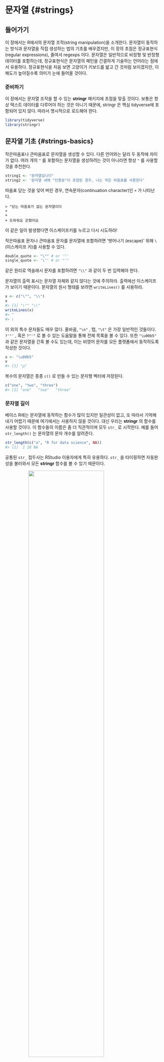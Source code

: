 # 문자열 {#strings}

## 들어가기

이 장에서는 R에서의 문자열 조작(string manipulation)을 소개한다. 문자열이 동작하는 방식과 문자열을 직접 생성하는 법의 기초를 배우겠지만, 이 장의 초점은 정규표현식(regular expressions), 줄여서 regexps 이다. 문자열은 일반적으로 비정형 및 반정형 데이터를 포함하는데, 정규표현식은 문자열의 패턴을 간결하게 기술하는 언어라는 점에서 유용하다. 정규표현식을 처음 보면 고양이가 키보드를 밟고 간 것처럼 보이겠지만, 이해도가 높아질수록 의미가 눈에 들어올 것이다.

### 준비하기

이 장에서는 문자열 조작을 할 수 있는 **stringr** 패키지에 초점을 맞출 것이다. 보통은 항상 텍스트 데이터를 다루어야 하는 것은 아니기 때문에, stringr 은 핵심 tidyverse에 포함되어 있지 않다. 따라서 명시적으로 로드해야 한다. 


```r
library(tidyverse)
library(stringr)
```

## 문자열 기초 {#strings-basics}

작은따옴표나 큰따옴표로 문자열을 생성할 수 있다. 다른 언어와는 달리 두 동작에 차이가 없다. 여러 개의 `"` 를 포함하는 문자열을 생성하려는 것이 아니라면 항상 `"` 를 사용할 것을 추천한다. 


```r
string1 <- "문자열입니다"
string2 <- '문자열 내에 "인용문"이 포함된 경우, 나는 작은 따옴표를 사용한다'
```

따옴표 닫는 것을 잊어 버린 경우, 연속문자(continuation character)인 `+` 가 나타난다.

```
> "닫는 따옴표가 없는 문자열이다
+    
+    
+ 도와줘요 갇혔어요
```

이 같은 일이 발생했다면 이스케이프키를 누르고 다시 시도하라! 

작은따옴표 문자나 큰따옴표 문자를 문자열에 포함하려면 '벗어나기 (escape)' 위해 `\` (이스케이프 키)를 사용할 수 있다. 


```r
double_quote <- "\"" # or '"'
single_quote <- '\'' # or "'"
```

같은 원리로 역슬래시 문자를 포함하려면 `"\\"` 과 같이 두 번 입력해야 한다. 

문자열의 출력 표시는 문자열 자체와 같지 않다는 것에 주의하라. 출력에선 이스케이프가 보이기 때문이다. 문자열의 원시 형태를 보려면 `writeLines()` 를 사용하라. 


```r
x <- c("\"", "\\")
x
#> [1] "\"" "\\"
writeLines(x)
#> "
#> \
```

이 외의 특수 문자들도 매우 많다. 줄바꿈, `"\n"` , 탭, `"\t"` 은 가장 일반적인 것들이다. `?'"'` , 혹은 `?"'"` 로 볼 수 있는 도움말을 통해 전체 목록을 볼 수 있다. 또한 `"\u00b5"` 과 같은 문자열을 간혹 볼 수도 있는데, 이는 비영어 문자를 모든 플랫폼에서 동작하도록 작성한 것이다. 


```r
x <- "\u00b5"
x
#> [1] "μ"
```

복수의 문자열은 종종 `c()` 로 만들 수 있는 문자형 벡터에 저장된다. 


```r
c("one", "two", "three")
#> [1] "one"   "two"   "three"
```

### 문자열 길이

베이스 R에는 문자열에 동작하는 함수가 많이 있지만 일관성이 없고, 또 따라서 기억해내기 어렵기 때문에 여기에서는 사용하지 않을 것이다. 대신 우리는 **stringr** 의 함수를 사용할 것이다. 이 함수들의 이름은 좀 더 직관적이며 모두 `str_` 로 시작한다. 예를 들어 `str_length()` 는 문자열의 문자 개수를 알려준다.  


```r
str_length(c("a", "R for data science", NA))
#> [1]  1 18 NA
```

공통된 `str_`  접두사는 RStudio 이용자에게 특히 유용하다. `str_` 을 타이핑하면 자동완성을 불러와서 모든 **stringr**  함수를 볼 수 있기 때문이다.  

<img src="screenshots/stringr-autocomplete.png" width="70%" style="display: block; margin: auto;" />

### 문자열 결합

문자열을 두 개 이상 결합하기 위해서는 `str_c()` 를 사용하라. 


```r
str_c("x", "y")
#> [1] "xy"
str_c("x", "y", "z")
#> [1] "xyz"
```

구분 방식을 컨트롤하기 위해 `sep`  인수를 사용하라.  


```r
str_c("x", "y", sep = ", ")
#> [1] "x, y"
```

대부분의 R 함수들에서 그렇듯 결측값은 설정된 것이 이후로 계속 파급된다(contagious). 결측값을 `"NA"` 로 출력되길 원하면 `str_replace_na()` 를 사용하라. 


```r
x <- c("abc", NA)
str_c("|-", x, "-|")
#> [1] "|-abc-|" NA
str_c("|-", str_replace_na(x), "-|")
#> [1] "|-abc-|" "|-NA-|"
```

앞의 코드에서 본 것처럼 `str_c()` 는 벡터화되고 짧은 벡터가 긴 벡터와 길이가 같도록 자동으로 재사용한다.  


```r
str_c("prefix-", c("a", "b", "c"), "-suffix")
#> [1] "prefix-a-suffix" "prefix-b-suffix" "prefix-c-suffix"
```

길이가 0인 객체는 조용히 삭제된다. 이 특성은 `if` 와 함께 쓰면 특히 유용하다. 


```r
name <- "Hadley"
time_of_day <- "morning"
birthday <- FALSE

str_c(
  "Good ", time_of_day, " ", name,
  if (birthday) " and HAPPY BIRTHDAY",
  "."
)
#> [1] "Good morning Hadley."
```

문자열 벡터를 하나의 문자열로 합치려면 `collapse` 를 사용하라. 


```r
str_c(c("x", "y", "z"), collapse = ", ")
#> [1] "x, y, z"
```

### 문자열 서브셋하기

문자열의 일부는 `str_sub()` 를 사용하여 추출할 수 있다. 이 함수는 문자열과 더불어 부분문자열의 위치를 지정하는 `start` 와 `end`  인수를 취한다.  


```r
x <- c("Apple", "Banana", "Pear")
str_sub(x, 1, 3)
#> [1] "App" "Ban" "Pea"
# 음수는 끝에서부터 반대 방향으로 센다
str_sub(x, -3, -1)
#> [1] "ple" "ana" "ear"
```

`str_sub()` 는 문자열이 너무 짧은 경우에도 오류가 발생하지 않고 가능한 만큼 반환한다는 것을 주목하라.  


```r
str_sub("a", 1, 5)
#> [1] "a"
```

`str_sub()` 의 할당 형식을 사용하여 문자열을 수정할 수도 있다.  


```r
str_sub(x, 1, 1) <- str_to_lower(str_sub(x, 1, 1))
x
#> [1] "apple"  "banana" "pear"
```

### 로캘

앞서 `str_to_lower()` 를 사용하여 텍스트를 소문자로 변경했다. `str_to_upper()`  또는 `str_to_title()` 을 사용할 수도 있다. 그러나 각각의 언어는 대소문자 규칙이 다르므로 대소문자 변경은 생각보다 더 복잡하다. 로캘을 지정하여, 어떤 규칙 집합을 사용할지 정할 수 있다. 


```r
# 터키어는 i가 점이 있는 것과 없는 것 두 개이다
# 또한 대문자도 다르다

str_to_upper(c("i", "ı"))
#> [1] "I" "I"
str_to_upper(c("i", "ı"), locale = "tr")
#> [1] "<U+0130>" "I"
```

로캘은 두 글자 또는 세 글자 줄임말인 ISO 639 언어 코드로 지정된다. 설정하고자 하는 언어의 ISO639 코드를 모르는 경우, [위키피디아](https://en.wikipedia.org/wiki/List_of_ISO_639-1_codes)에 잘 정리되어 있다. 로캘을 비워 둘 경우에는 운영체제에서 제공한 현재 로캘을 사용한다. 

로캘의 영향을 받는 또 다른 중요한 작업은 정렬이다. 베이스R의 `order()`  및 `sort()`  함수는 현재 로캘을 사용하여 정렬한다. 다른 컴퓨터에서도 변함없는 동작을 원한다면 로캘 추가인수를 취하는 `str_sort()` 와 `str_order()` 를 사용하면 된다. 


```r
x <- c("apple", "eggplant", "banana")

str_sort(x, locale = "en")  # English
#> [1] "apple"    "banana"   "eggplant"

str_sort(x, locale = "haw") # Hawaiian
#> [1] "apple"    "eggplant" "banana"
```

### 연습문제

1.  **stringr** 을 사용하지 않는 코드에서 `paste()` 와 `paste0()` 를 종종 볼 것이다. 두 함수의 차이점은 무엇인가? 이들에 상응하는 **stringr**  함수는 무엇인가? 이 함수들은 `NA` 를 다룰 때 어떻게 다른가? 

1. `str_c()` 의 `sep`  인수와 `collapse`  인수의 차이를 자신의 말로 기술하라.  

1. `str_length()` 과 `str_sub()` 을 이용하여 문자열 중앙 문자를 추출하라. 문자열에 짝수 개의 문자가 있다면 어떻게 하겠는가? 

1. `str_wrap()` 의 기능은 무엇인가? 어떤 경우에 이 함수를 사용하겠는가? 

1. `str_trim()` 의 기능은 무엇인가? `str_trim()` 의 반대는 무엇인가? 

1. 예를 들어 벡터 `c( "a", "b", "c")` 를 문자열 `a, b, c` 로 변환하는 함수를 작성하라. 길이가 0, 1, 2인 벡터일 경우 어떻게 해야 하는지에 대해 신중하게 생각해보라. 

## 정규표현식을 이용한 패턴 매칭

정규표현식은 문자열의 패턴을 기술하는 매우 간결한 언어이다. 이해하는 데 다소 시간이 걸리지만 한번 이해하면 매우 유용함을 알 수 있을 것이다. 

정규표현식을 배우기 위해 우리는 `str_view()` 와 `str_view_all()` 를 사용할 것이다. 이 두 함수는 문자 벡터와 정규표현식을 취해, 이들이 어떻게 매칭되는지를 보여준다. 우리는 매우 단순한 정규표현식부터 시작해서 점진적으로 복잡한 형태를 볼 것이다. 패턴 매칭을 충분히 익힌 후에는 다양한 **stringr**  함수로 적용하는 법을 배울 것이다.  
 

### 기초 매칭

가장 간단한 패턴은 문자열 전체 (exact) 매칭이다.


```r
x <- c("apple", "banana", "pear")
str_view(x, "an")
```

```{=html}
<div id="htmlwidget-ac96cb3ee4656e2e9ec3" style="width:960px;height:100%;" class="str_view html-widget"></div>
<script type="application/json" data-for="htmlwidget-ac96cb3ee4656e2e9ec3">{"x":{"html":"<ul>\n  <li>apple<\/li>\n  <li>b<span class='match'>an<\/span>ana<\/li>\n  <li>pear<\/li>\n<\/ul>"},"evals":[],"jsHooks":[]}</script>
```

다음으로 간단한 단계는 (줄바꿈을 제외한) 임의의 문자와 매칭하는 `.` 이다. 


```r
str_view(x, ".a.")
```

```{=html}
<div id="htmlwidget-e5c8c404fe174e4c81bd" style="width:960px;height:100%;" class="str_view html-widget"></div>
<script type="application/json" data-for="htmlwidget-e5c8c404fe174e4c81bd">{"x":{"html":"<ul>\n  <li>apple<\/li>\n  <li><span class='match'>ban<\/span>ana<\/li>\n  <li>p<span class='match'>ear<\/span><\/li>\n<\/ul>"},"evals":[],"jsHooks":[]}</script>
```

그런데 `"."` 이 임의의 문자와 매칭된다면, 문자 `"."` 는 어떻게 매칭하겠는가? '이스케이프'를 사용하여 우리가 특별 동작을 사용하려는 것이 아니라, 정확하게 매칭하고 싶다는 것을 정규표현식에 표현해야 한다. 정규표현식도 문자열과 마찬가지로 특별한 동작을 이스케이프하기 위해 역슬래시(`\` )를 사용한다. 따라서 `.` 를 매칭하기 위해서는 정규표현식 `\.` 을 써야한다. 그런데 이렇게 하면 문제가 생긴다. 정규표현식을 나타내기 위해 문자열을 사용했고 `\` 도 문자열에서 이스케이프 상징어로 사용하였다. 따라서 정규표현식 `\.` 를 작성하기 위해서는 문자열 `"\\."` 이 필요하다.  
 

```r
# To create the regular expression, we need \\
dot <- "\\."

# But the expression itself only contains one:
writeLines(dot)
#> \.

# And this tells R to look for an explicit .
str_view(c("abc", "a.c", "bef"), "a\\.c")
```

```{=html}
<div id="htmlwidget-36aa3d2a04d42bbc2145" style="width:960px;height:100%;" class="str_view html-widget"></div>
<script type="application/json" data-for="htmlwidget-36aa3d2a04d42bbc2145">{"x":{"html":"<ul>\n  <li>abc<\/li>\n  <li><span class='match'>a.c<\/span><\/li>\n  <li>bef<\/li>\n<\/ul>"},"evals":[],"jsHooks":[]}</script>
```

정규표현식에서 `\` 를 이스케이프 문자로 사용한다면 문자 `\` 는 도대체 어떻게 매칭하겠는가? 정규표현식 `\\` 를 만들어 이스케이프해야 한다. 앞의 정규표현식을 만들려면 `\` 를 이스케이프하는 문자열이 필요하다. 즉, 문자 `\` 을 매칭하기 위해서 `"\\\\"` 라고 작성해야 한다. 즉, 하나를 매칭하기 위해 네 개의 역슬래시가 필요하다!


```r
x <- "a\\b"
writeLines(x)
#> a\b

str_view(x, "\\\\")
```

```{=html}
<div id="htmlwidget-febe03efa1a2d8d52a86" style="width:960px;height:100%;" class="str_view html-widget"></div>
<script type="application/json" data-for="htmlwidget-febe03efa1a2d8d52a86">{"x":{"html":"<ul>\n  <li>a<span class='match'>\\<\/span>b<\/li>\n<\/ul>"},"evals":[],"jsHooks":[]}</script>
```

이 책에서 정규표현식은 `\.` 과 같이 쓰고 정규표현식을 나타내는 문자열은 `"\\."` 과 같이 쓸 것이다. 

#### 연습문제

1.  다음의 각 문자열 `"\", "\\", "\\\"` 이 `\` 과 매칭되지 않는 이유를 설명하라. 

1. 시퀀스 `"'\` 를 어떻게 매칭하겠는가?  

1. 정규표현식 `\..\..\..` 은 어떤 패턴과 매칭되겠는가? 문자열로 어떻게 표현하겠는가? 
 
### 앵커

기본적으로 정규표현식은 문자열의 일부를 매치한다. 정규표현식을 **앵커로 고정(anchor)** 하여 문자열의 시작 또는 끝과 매칭하면 유용한 경우가 많다. 다음을 사용할 수 있다. 

* `^` : 문자열의 시작과 매칭 
* `$` : 문자열의 끝과 매칭



```r
x <- c("apple", "banana", "pear")
str_view(x, "^a")
```

```{=html}
<div id="htmlwidget-1fb4450895fe099f74a1" style="width:960px;height:100%;" class="str_view html-widget"></div>
<script type="application/json" data-for="htmlwidget-1fb4450895fe099f74a1">{"x":{"html":"<ul>\n  <li><span class='match'>a<\/span>pple<\/li>\n  <li>banana<\/li>\n  <li>pear<\/li>\n<\/ul>"},"evals":[],"jsHooks":[]}</script>
str_view(x, "a$")
```

```{=html}
<div id="htmlwidget-10b3b7155e8045a1b2ad" style="width:960px;height:100%;" class="str_view html-widget"></div>
<script type="application/json" data-for="htmlwidget-10b3b7155e8045a1b2ad">{"x":{"html":"<ul>\n  <li>apple<\/li>\n  <li>banan<span class='match'>a<\/span><\/li>\n  <li>pear<\/li>\n<\/ul>"},"evals":[],"jsHooks":[]}</script>
```


두 기호를 올바로 기억하기 위해, [에반 미슐라](https://twitter.com/emisshula/status/323863393167613953)가 알려준 다음의 연상 구문을 시도해보자. 파워(`^` )로 시작하면, 돈(`$` )으로 끝나게 된다.  

정규표현식을 문자열 전체와 강제로 매칭하도록 하려면 `^` 와 `$` 로 고정하라. 


```r
x <- c("apple pie", "apple", "apple cake")
str_view(x, "apple")
```

```{=html}
<div id="htmlwidget-4018eef1a407a0df6b52" style="width:960px;height:100%;" class="str_view html-widget"></div>
<script type="application/json" data-for="htmlwidget-4018eef1a407a0df6b52">{"x":{"html":"<ul>\n  <li><span class='match'>apple<\/span> pie<\/li>\n  <li><span class='match'>apple<\/span><\/li>\n  <li><span class='match'>apple<\/span> cake<\/li>\n<\/ul>"},"evals":[],"jsHooks":[]}</script>
str_view(x, "^apple$")
```

```{=html}
<div id="htmlwidget-5b1b2f4ad92281566982" style="width:960px;height:100%;" class="str_view html-widget"></div>
<script type="application/json" data-for="htmlwidget-5b1b2f4ad92281566982">{"x":{"html":"<ul>\n  <li>apple pie<\/li>\n  <li><span class='match'>apple<\/span><\/li>\n  <li>apple cake<\/li>\n<\/ul>"},"evals":[],"jsHooks":[]}</script>
```


단어 사이의 경계(boundary)를 매칭시키려면 `\b` 를 사용하면 된다. 나는 R에서 이 방법을 자주 사용하지는 않지만 RStudio에서 다른 함수의 구성요소인 함수의 이름을 찾고자 할 때 한 번씩 사용한다. 예를 들어 `\bsum\b` 를 사용하여 `summarize, summary, rowsum`  등이 매칭되는 것을 피할 수 있다. 
 

#### 연습문제

1.  문자열 `"$^$"` 을 어떻게 매칭하겠는가? 

1. `stringr::words` 의 일반적인 단어의 말뭉치(corpus)에서 다음에 해당하는 단어들을 찾는 정규표현식을 구하라. 

    1. "y"로 시작. 
    1. "x"로 끝남. 
    1. 정확히 세 글자. (`str_length()` 를 사용하는 부정행위를 하지 말 것!) 
    1. 7개 이상의 글자. 

    이 리스트는 길기 때문에 `str_view()` 의 `match`  인수를 이용하여 매칭되는 단어들만, 혹은 매칭되지 않는 단어들만 볼 수 있다. 


### 문자 클래스와 대체구문

하나 이상의 문자를 매칭하는 특별한 패턴들이 많이 있다. 우린 이미 하나를 보았는데, 줄바꿈을 제외하고 임의의 문자를 매칭하는 `.` 이다. 이 밖에도 네 개의 유용한 도구가 있다. 

* `\d` 는 임의의 숫자와 매치한다. 
* `\s` 는 임의의 여백 문자(whitespace, 예를 들어 공백, 탭, 줄바꿈)와 매치한다. 
* `[abc]` 는 a, b 또는 c와 매치한다. 
* `[^abc]` 는 a, b, 또는 c를 제외한 임의의 문자와 매치한다. 

`\d` 나 `\s` 를 포함하는 정규표현식을 만들기 위해서는 해당 문자열에서 `\` 을 이스케이프 해야 하므로 `"\\d"` 나 `"\\s"` 로 입력해야 한다는 것을 기억하라. 

단일 문자를 포함하는 문자형 클래스는 정규표현식에서 메타문자 하나를 포함하고 싶을때 역슬래시 이스케이프의 대안이 될 수 있다. 많은 사람들에게 가독성이 좋아진다.


```r
# Look for a literal character that normally has special meaning in a regex
str_view(c("abc", "a.c", "a*c", "a c"), "a[.]c")
```

```{=html}
<div id="htmlwidget-25c3e940e6859592f801" style="width:960px;height:100%;" class="str_view html-widget"></div>
<script type="application/json" data-for="htmlwidget-25c3e940e6859592f801">{"x":{"html":"<ul>\n  <li>abc<\/li>\n  <li><span class='match'>a.c<\/span><\/li>\n  <li>a*c<\/li>\n  <li>a c<\/li>\n<\/ul>"},"evals":[],"jsHooks":[]}</script>
str_view(c("abc", "a.c", "a*c", "a c"), ".[*]c")
```

```{=html}
<div id="htmlwidget-3f27c09be0c60bb52829" style="width:960px;height:100%;" class="str_view html-widget"></div>
<script type="application/json" data-for="htmlwidget-3f27c09be0c60bb52829">{"x":{"html":"<ul>\n  <li>abc<\/li>\n  <li>a.c<\/li>\n  <li><span class='match'>a*c<\/span><\/li>\n  <li>a c<\/li>\n<\/ul>"},"evals":[],"jsHooks":[]}</script>
str_view(c("abc", "a.c", "a*c", "a c"), "a[ ]")
```

```{=html}
<div id="htmlwidget-416566eb193bf50d04e6" style="width:960px;height:100%;" class="str_view html-widget"></div>
<script type="application/json" data-for="htmlwidget-416566eb193bf50d04e6">{"x":{"html":"<ul>\n  <li>abc<\/li>\n  <li>a.c<\/li>\n  <li>a*c<\/li>\n  <li><span class='match'>a <\/span>c<\/li>\n<\/ul>"},"evals":[],"jsHooks":[]}</script>
```

이 방법은 대부분 (전부는 아님) 정규표현식 메타문자에 적용된다: `$` `.` `|` `?` `*` `+` `(` `)` `[` `{`. 안타깝게도 문자 클래스 내에서 조차 특수 의미가 있는 문자가 몇 있으며 백슬래시 이스케이프와 함께 해야 한다. `]` `\` `^` `-`.

대체구문을 이용하여 하나 이상의 대체 패턴 사이에서 선택하도록 할 수 있다. 예를 들어 `abc|d..f` 는 `"abc"`  또는 `"deaf"`  중 하나와 매치한다. `|` 는 우선순위가 높다. 따라서 `abc|xyz` 는 `abc`  혹은 `xyz` 와 매칭하라는 의미이지 `abcyz` 나 `abxyz` 와 매칭하라는 의미가 아니다. 수식 표현에서와 같이 연산 우선순위가 조금이라도 헷갈린다면 의도한 바를 분명히 하기 위해 괄호를 사용하라. 


```r
str_view(c("grey", "gray"), "gr(e|a)y")
```

```{=html}
<div id="htmlwidget-72cbf064100ce560a04c" style="width:960px;height:100%;" class="str_view html-widget"></div>
<script type="application/json" data-for="htmlwidget-72cbf064100ce560a04c">{"x":{"html":"<ul>\n  <li><span class='match'>grey<\/span><\/li>\n  <li><span class='match'>gray<\/span><\/li>\n<\/ul>"},"evals":[],"jsHooks":[]}</script>
```

#### 연습문제

1.  다음에 해당하는 모든 단어를 찾는 정규표현식을 작성하라. 

    1. 모음으로 시작함 
    1. 자음만 포함함 (힌트: '비'-자음 매칭에 대해 생각해보라.) 
    1. `ed` 로 끝나지만 `eed` 로 끝나지는 않음 
    1. `ing`  혹은 `ize` 로 끝남

1. 다음의 규칙을 데이터기반으로 증명하라. 'c 뒤를 제외하고는 i가 e 앞' (영어 스펠링에서 ei와 ie가 헷갈릴 경우 이 두 글자 앞에 c 가 나온 경우를 제외하고는 ei가 맞다는 규칙)

1. 'q' 다음은 항상 'u' 인가? 

1. 미국 영어가 아닌 영국 영어로 쓰여진 단어를 매칭하는 정규표현식을 작성하라.

1. 여러분의 나라에서 일반적으로 쓰이는 전화번호를 매칭하는 정규표현식을 작성하라.


### 반복


다음 단계는 패턴이 몇 회 매칭하는지를 조정하는 것이다.

* `?` : 0 또는 1회 
* `+` : 1회 이상 
* `*` : 0회 이상


```r
x <- "1888 is the longest year in Roman numerals: MDCCCLXXXVIII"
str_view(x, "CC?")
```

```{=html}
<div id="htmlwidget-d11fc4360aa0230696d7" style="width:960px;height:100%;" class="str_view html-widget"></div>
<script type="application/json" data-for="htmlwidget-d11fc4360aa0230696d7">{"x":{"html":"<ul>\n  <li>1888 is the longest year in Roman numerals: MD<span class='match'>CC<\/span>CLXXXVIII<\/li>\n<\/ul>"},"evals":[],"jsHooks":[]}</script>
str_view(x, "CC+")
```

```{=html}
<div id="htmlwidget-21c7483268bafca56cec" style="width:960px;height:100%;" class="str_view html-widget"></div>
<script type="application/json" data-for="htmlwidget-21c7483268bafca56cec">{"x":{"html":"<ul>\n  <li>1888 is the longest year in Roman numerals: MD<span class='match'>CCC<\/span>LXXXVIII<\/li>\n<\/ul>"},"evals":[],"jsHooks":[]}</script>
str_view(x, 'C[LX]+')
```

```{=html}
<div id="htmlwidget-1834a22cd196f3aa03a1" style="width:960px;height:100%;" class="str_view html-widget"></div>
<script type="application/json" data-for="htmlwidget-1834a22cd196f3aa03a1">{"x":{"html":"<ul>\n  <li>1888 is the longest year in Roman numerals: MDCC<span class='match'>CLXXX<\/span>VIII<\/li>\n<\/ul>"},"evals":[],"jsHooks":[]}</script>
```

이 연산자의 우선순위는 낮음을 주목하라. 예를 들어 `colou?r` 를 사용하여 미국식이나 영국식 스펠링을 매치할 수 있다. 따라서 `bana(na)+` 에서와 같이 대부분의 경우 괄호가 필요하다. 

또한 매칭 횟수를 정확하게 지정할 수 있다. 

* `{n}` : 정확히 n회
* `{n,}` : n회 이상 
* `{,m}` : 최대 m회
* `{n,m}` : n과 m회 사이 


```r
str_view(x, "C{2}")
```

```{=html}
<div id="htmlwidget-28515d92cb327f90c9eb" style="width:960px;height:100%;" class="str_view html-widget"></div>
<script type="application/json" data-for="htmlwidget-28515d92cb327f90c9eb">{"x":{"html":"<ul>\n  <li>1888 is the longest year in Roman numerals: MD<span class='match'>CC<\/span>CLXXXVIII<\/li>\n<\/ul>"},"evals":[],"jsHooks":[]}</script>
str_view(x, "C{2,}")
```

```{=html}
<div id="htmlwidget-0caf26d4e3c00206b0c5" style="width:960px;height:100%;" class="str_view html-widget"></div>
<script type="application/json" data-for="htmlwidget-0caf26d4e3c00206b0c5">{"x":{"html":"<ul>\n  <li>1888 is the longest year in Roman numerals: MD<span class='match'>CCC<\/span>LXXXVIII<\/li>\n<\/ul>"},"evals":[],"jsHooks":[]}</script>
str_view(x, "C{2,3}")
```

```{=html}
<div id="htmlwidget-da0b268a2927f570ebf3" style="width:960px;height:100%;" class="str_view html-widget"></div>
<script type="application/json" data-for="htmlwidget-da0b268a2927f570ebf3">{"x":{"html":"<ul>\n  <li>1888 is the longest year in Roman numerals: MD<span class='match'>CCC<\/span>LXXXVIII<\/li>\n<\/ul>"},"evals":[],"jsHooks":[]}</script>
```

기본값으로 이러한 매칭은 '그리디(greedy)' 매칭이다. 즉, 가능한 가장 긴 문자열과 매칭한다. 이를 '게으르게(lazy)' 만들 수 있다. 뒤에 `?` 를 넣으면 가장 짧은 문자열과 매칭된다. 정규표현식의 고급 기능이지만 이런 것도 있다는 것을 알아놓으면 유용하다.


```r
str_view(x, 'C{2,3}?')
```

```{=html}
<div id="htmlwidget-0ed12bb554391c49c2e3" style="width:960px;height:100%;" class="str_view html-widget"></div>
<script type="application/json" data-for="htmlwidget-0ed12bb554391c49c2e3">{"x":{"html":"<ul>\n  <li>1888 is the longest year in Roman numerals: MD<span class='match'>CC<\/span>CLXXXVIII<\/li>\n<\/ul>"},"evals":[],"jsHooks":[]}</script>
str_view(x, 'C[LX]+?')
```

```{=html}
<div id="htmlwidget-ec658d41f8c4f2d124e9" style="width:960px;height:100%;" class="str_view html-widget"></div>
<script type="application/json" data-for="htmlwidget-ec658d41f8c4f2d124e9">{"x":{"html":"<ul>\n  <li>1888 is the longest year in Roman numerals: MDCC<span class='match'>CL<\/span>XXXVIII<\/li>\n<\/ul>"},"evals":[],"jsHooks":[]}</script>
```

#### 연습문제

1.  `?, +, *` 이 같음을 `{m,n}`  형식으로 설명하라. 

1. 다음의 정규표현식이 어떤 것과 매칭하는지를 말로 설명하라. (사용하는 것이 정규표현식인지 아니면 그것을 정의하는 문자열인지 주의 깊게 읽고 확인하라.)

    1. `^.*$` 
    1. `"\\{.+\\}"` 
    1. `\d{4}-\d{2}-\d{2}` 
    1. `"\\\\{4}"` 
 
1. 다음의 모든 단어를 찾는 정규표현식을 작성하라. 

    1. 세 개의 자음으로 시작. 
    1. 세 개 이상의 모음이 연달아 있음. 
    1. 두 개 이상의 모음-자음 쌍이 연달아 있음. 

1. 다음의 초보자 정규표현식 십자말풀이를 풀어보라. <https://regexcrossword.com/challenges/beginner>

### 그룹화와 역참조

앞서 괄호를 사용하여 복잡한 표현을 명확하게 하는 법을 배웠다. 괄호는 또한 (number 1, 2 등) 숫자달린 캡쳐 그룹을 생성한다. 캡쳐 그룹은 괄호 내에서 정규표현식의 일부와 매치되는 문자열 부분을 저장한다. `\1, \2`  등과 같이 역참조(backreference)로 캡쳐 그룹에 매칭된 텍스트를 참조할 수 있다. 예를 들어 다음의 정규표현식은 두 글자가 반복되는 과일 이름과 매칭한다. 


```r
str_view(fruit, "(..)\\1", match = TRUE)
```

```{=html}
<div id="htmlwidget-6b83523733b890d61edc" style="width:960px;height:100%;" class="str_view html-widget"></div>
<script type="application/json" data-for="htmlwidget-6b83523733b890d61edc">{"x":{"html":"<ul>\n  <li>b<span class='match'>anan<\/span>a<\/li>\n  <li><span class='match'>coco<\/span>nut<\/li>\n  <li><span class='match'>cucu<\/span>mber<\/li>\n  <li><span class='match'>juju<\/span>be<\/li>\n  <li><span class='match'>papa<\/span>ya<\/li>\n  <li>s<span class='match'>alal<\/span> berry<\/li>\n<\/ul>"},"evals":[],"jsHooks":[]}</script>
```

(`str_match()` 와 함께 쓰면 왜 유용한지 곧 알게 될 것이다.) 

#### 연습문제

1.  다음의 표현식이 어떤 것과 매칭할지 말로 설명하라. 

    1. `(.)\1\1 ` 
    1. `"(.)(.)\\2\\1"` 
    1. `(..)\1 ` 
    1. `"(.).\\1.\\1"` 
    1. `"(.)(.)(.).*\\3\\2\\1" ` 

1. 다음의 단어와 매칭하는 정규표현식을 작성하라.
    
    1. 같은 문자로 시작하고 끝남. 
    1. 두 문자 반복이 있음(예를 들어 'church'는 'ch'를 두 번 반복). 
    1. 적어도 세 곳에서 반복되는 문자가 있음(예컨대, 'eleven'은 'e'가 세 개). 

## 도구

이제 정규표현식의 기초를 배웠으므로 실제 문제에 적용하는 법에 대해 알아보자. 이 절에서는 다음을 수행하는 다양한 **stringr** 함수들을 배울 것이다. 

* 어떤 문자열이 패턴과 매칭하는지 결정. 
* 매칭의 위치를 찾기. 
* 매칭의 내용을 추출. 
* 매칭된 것을 새 값으로 교체. 
* 매칭를 기반으로 문자열 분할.

계속 진행하기 전에 주의할 점은, 정규표현식은 너무 강력해서 모든 문제를 정규표현식 하나로 접근하려고 하기 쉽다는 것이다. 제이미 자윈스키(Jamie Zawinski)의 말을 들어보자. 


> 문제에 직면했을 때 어떤 사람들은 '풀 수 있어. 정규표현식을 
> 사용하면 돼'라고 생각한다. 이제 그들에겐 풀어야 할 문제가 두 개이다. 

조심하라는 뜻으로 이메일 주소가 유효한지를 검사하는 다음의 정규표현식을 살펴보라.

```
(?:(?:\r\n)?[ \t])*(?:(?:(?:[^()<>@,;:\\".\[\] \000-\031]+(?:(?:(?:\r\n)?[ \t]
)+|\Z|(?=[\["()<>@,;:\\".\[\]]))|"(?:[^\"\r\\]|\\.|(?:(?:\r\n)?[ \t]))*"(?:(?:
\r\n)?[ \t])*)(?:\.(?:(?:\r\n)?[ \t])*(?:[^()<>@,;:\\".\[\] \000-\031]+(?:(?:(
?:\r\n)?[ \t])+|\Z|(?=[\["()<>@,;:\\".\[\]]))|"(?:[^\"\r\\]|\\.|(?:(?:\r\n)?[ 
\t]))*"(?:(?:\r\n)?[ \t])*))*@(?:(?:\r\n)?[ \t])*(?:[^()<>@,;:\\".\[\] \000-\0
31]+(?:(?:(?:\r\n)?[ \t])+|\Z|(?=[\["()<>@,;:\\".\[\]]))|\[([^\[\]\r\\]|\\.)*\
](?:(?:\r\n)?[ \t])*)(?:\.(?:(?:\r\n)?[ \t])*(?:[^()<>@,;:\\".\[\] \000-\031]+
(?:(?:(?:\r\n)?[ \t])+|\Z|(?=[\["()<>@,;:\\".\[\]]))|\[([^\[\]\r\\]|\\.)*\](?:
(?:\r\n)?[ \t])*))*|(?:[^()<>@,;:\\".\[\] \000-\031]+(?:(?:(?:\r\n)?[ \t])+|\Z
|(?=[\["()<>@,;:\\".\[\]]))|"(?:[^\"\r\\]|\\.|(?:(?:\r\n)?[ \t]))*"(?:(?:\r\n)
?[ \t])*)*\<(?:(?:\r\n)?[ \t])*(?:@(?:[^()<>@,;:\\".\[\] \000-\031]+(?:(?:(?:\
r\n)?[ \t])+|\Z|(?=[\["()<>@,;:\\".\[\]]))|\[([^\[\]\r\\]|\\.)*\](?:(?:\r\n)?[
 \t])*)(?:\.(?:(?:\r\n)?[ \t])*(?:[^()<>@,;:\\".\[\] \000-\031]+(?:(?:(?:\r\n)
?[ \t])+|\Z|(?=[\["()<>@,;:\\".\[\]]))|\[([^\[\]\r\\]|\\.)*\](?:(?:\r\n)?[ \t]
)*))*(?:,@(?:(?:\r\n)?[ \t])*(?:[^()<>@,;:\\".\[\] \000-\031]+(?:(?:(?:\r\n)?[
 \t])+|\Z|(?=[\["()<>@,;:\\".\[\]]))|\[([^\[\]\r\\]|\\.)*\](?:(?:\r\n)?[ \t])*
)(?:\.(?:(?:\r\n)?[ \t])*(?:[^()<>@,;:\\".\[\] \000-\031]+(?:(?:(?:\r\n)?[ \t]
)+|\Z|(?=[\["()<>@,;:\\".\[\]]))|\[([^\[\]\r\\]|\\.)*\](?:(?:\r\n)?[ \t])*))*)
*:(?:(?:\r\n)?[ \t])*)?(?:[^()<>@,;:\\".\[\] \000-\031]+(?:(?:(?:\r\n)?[ \t])+
|\Z|(?=[\["()<>@,;:\\".\[\]]))|"(?:[^\"\r\\]|\\.|(?:(?:\r\n)?[ \t]))*"(?:(?:\r
\n)?[ \t])*)(?:\.(?:(?:\r\n)?[ \t])*(?:[^()<>@,;:\\".\[\] \000-\031]+(?:(?:(?:
\r\n)?[ \t])+|\Z|(?=[\["()<>@,;:\\".\[\]]))|"(?:[^\"\r\\]|\\.|(?:(?:\r\n)?[ \t
]))*"(?:(?:\r\n)?[ \t])*))*@(?:(?:\r\n)?[ \t])*(?:[^()<>@,;:\\".\[\] \000-\031
]+(?:(?:(?:\r\n)?[ \t])+|\Z|(?=[\["()<>@,;:\\".\[\]]))|\[([^\[\]\r\\]|\\.)*\](
?:(?:\r\n)?[ \t])*)(?:\.(?:(?:\r\n)?[ \t])*(?:[^()<>@,;:\\".\[\] \000-\031]+(?
:(?:(?:\r\n)?[ \t])+|\Z|(?=[\["()<>@,;:\\".\[\]]))|\[([^\[\]\r\\]|\\.)*\](?:(?
:\r\n)?[ \t])*))*\>(?:(?:\r\n)?[ \t])*)|(?:[^()<>@,;:\\".\[\] \000-\031]+(?:(?
:(?:\r\n)?[ \t])+|\Z|(?=[\["()<>@,;:\\".\[\]]))|"(?:[^\"\r\\]|\\.|(?:(?:\r\n)?
[ \t]))*"(?:(?:\r\n)?[ \t])*)*:(?:(?:\r\n)?[ \t])*(?:(?:(?:[^()<>@,;:\\".\[\] 
\000-\031]+(?:(?:(?:\r\n)?[ \t])+|\Z|(?=[\["()<>@,;:\\".\[\]]))|"(?:[^\"\r\\]|
\\.|(?:(?:\r\n)?[ \t]))*"(?:(?:\r\n)?[ \t])*)(?:\.(?:(?:\r\n)?[ \t])*(?:[^()<>
@,;:\\".\[\] \000-\031]+(?:(?:(?:\r\n)?[ \t])+|\Z|(?=[\["()<>@,;:\\".\[\]]))|"
(?:[^\"\r\\]|\\.|(?:(?:\r\n)?[ \t]))*"(?:(?:\r\n)?[ \t])*))*@(?:(?:\r\n)?[ \t]
)*(?:[^()<>@,;:\\".\[\] \000-\031]+(?:(?:(?:\r\n)?[ \t])+|\Z|(?=[\["()<>@,;:\\
".\[\]]))|\[([^\[\]\r\\]|\\.)*\](?:(?:\r\n)?[ \t])*)(?:\.(?:(?:\r\n)?[ \t])*(?
:[^()<>@,;:\\".\[\] \000-\031]+(?:(?:(?:\r\n)?[ \t])+|\Z|(?=[\["()<>@,;:\\".\[
\]]))|\[([^\[\]\r\\]|\\.)*\](?:(?:\r\n)?[ \t])*))*|(?:[^()<>@,;:\\".\[\] \000-
\031]+(?:(?:(?:\r\n)?[ \t])+|\Z|(?=[\["()<>@,;:\\".\[\]]))|"(?:[^\"\r\\]|\\.|(
?:(?:\r\n)?[ \t]))*"(?:(?:\r\n)?[ \t])*)*\<(?:(?:\r\n)?[ \t])*(?:@(?:[^()<>@,;
:\\".\[\] \000-\031]+(?:(?:(?:\r\n)?[ \t])+|\Z|(?=[\["()<>@,;:\\".\[\]]))|\[([
^\[\]\r\\]|\\.)*\](?:(?:\r\n)?[ \t])*)(?:\.(?:(?:\r\n)?[ \t])*(?:[^()<>@,;:\\"
.\[\] \000-\031]+(?:(?:(?:\r\n)?[ \t])+|\Z|(?=[\["()<>@,;:\\".\[\]]))|\[([^\[\
]\r\\]|\\.)*\](?:(?:\r\n)?[ \t])*))*(?:,@(?:(?:\r\n)?[ \t])*(?:[^()<>@,;:\\".\
[\] \000-\031]+(?:(?:(?:\r\n)?[ \t])+|\Z|(?=[\["()<>@,;:\\".\[\]]))|\[([^\[\]\
r\\]|\\.)*\](?:(?:\r\n)?[ \t])*)(?:\.(?:(?:\r\n)?[ \t])*(?:[^()<>@,;:\\".\[\] 
\000-\031]+(?:(?:(?:\r\n)?[ \t])+|\Z|(?=[\["()<>@,;:\\".\[\]]))|\[([^\[\]\r\\]
|\\.)*\](?:(?:\r\n)?[ \t])*))*)*:(?:(?:\r\n)?[ \t])*)?(?:[^()<>@,;:\\".\[\] \0
00-\031]+(?:(?:(?:\r\n)?[ \t])+|\Z|(?=[\["()<>@,;:\\".\[\]]))|"(?:[^\"\r\\]|\\
.|(?:(?:\r\n)?[ \t]))*"(?:(?:\r\n)?[ \t])*)(?:\.(?:(?:\r\n)?[ \t])*(?:[^()<>@,
;:\\".\[\] \000-\031]+(?:(?:(?:\r\n)?[ \t])+|\Z|(?=[\["()<>@,;:\\".\[\]]))|"(?
:[^\"\r\\]|\\.|(?:(?:\r\n)?[ \t]))*"(?:(?:\r\n)?[ \t])*))*@(?:(?:\r\n)?[ \t])*
(?:[^()<>@,;:\\".\[\] \000-\031]+(?:(?:(?:\r\n)?[ \t])+|\Z|(?=[\["()<>@,;:\\".
\[\]]))|\[([^\[\]\r\\]|\\.)*\](?:(?:\r\n)?[ \t])*)(?:\.(?:(?:\r\n)?[ \t])*(?:[
^()<>@,;:\\".\[\] \000-\031]+(?:(?:(?:\r\n)?[ \t])+|\Z|(?=[\["()<>@,;:\\".\[\]
]))|\[([^\[\]\r\\]|\\.)*\](?:(?:\r\n)?[ \t])*))*\>(?:(?:\r\n)?[ \t])*)(?:,\s*(
?:(?:[^()<>@,;:\\".\[\] \000-\031]+(?:(?:(?:\r\n)?[ \t])+|\Z|(?=[\["()<>@,;:\\
".\[\]]))|"(?:[^\"\r\\]|\\.|(?:(?:\r\n)?[ \t]))*"(?:(?:\r\n)?[ \t])*)(?:\.(?:(
?:\r\n)?[ \t])*(?:[^()<>@,;:\\".\[\] \000-\031]+(?:(?:(?:\r\n)?[ \t])+|\Z|(?=[
\["()<>@,;:\\".\[\]]))|"(?:[^\"\r\\]|\\.|(?:(?:\r\n)?[ \t]))*"(?:(?:\r\n)?[ \t
])*))*@(?:(?:\r\n)?[ \t])*(?:[^()<>@,;:\\".\[\] \000-\031]+(?:(?:(?:\r\n)?[ \t
])+|\Z|(?=[\["()<>@,;:\\".\[\]]))|\[([^\[\]\r\\]|\\.)*\](?:(?:\r\n)?[ \t])*)(?
:\.(?:(?:\r\n)?[ \t])*(?:[^()<>@,;:\\".\[\] \000-\031]+(?:(?:(?:\r\n)?[ \t])+|
\Z|(?=[\["()<>@,;:\\".\[\]]))|\[([^\[\]\r\\]|\\.)*\](?:(?:\r\n)?[ \t])*))*|(?:
[^()<>@,;:\\".\[\] \000-\031]+(?:(?:(?:\r\n)?[ \t])+|\Z|(?=[\["()<>@,;:\\".\[\
]]))|"(?:[^\"\r\\]|\\.|(?:(?:\r\n)?[ \t]))*"(?:(?:\r\n)?[ \t])*)*\<(?:(?:\r\n)
?[ \t])*(?:@(?:[^()<>@,;:\\".\[\] \000-\031]+(?:(?:(?:\r\n)?[ \t])+|\Z|(?=[\["
()<>@,;:\\".\[\]]))|\[([^\[\]\r\\]|\\.)*\](?:(?:\r\n)?[ \t])*)(?:\.(?:(?:\r\n)
?[ \t])*(?:[^()<>@,;:\\".\[\] \000-\031]+(?:(?:(?:\r\n)?[ \t])+|\Z|(?=[\["()<>
@,;:\\".\[\]]))|\[([^\[\]\r\\]|\\.)*\](?:(?:\r\n)?[ \t])*))*(?:,@(?:(?:\r\n)?[
 \t])*(?:[^()<>@,;:\\".\[\] \000-\031]+(?:(?:(?:\r\n)?[ \t])+|\Z|(?=[\["()<>@,
;:\\".\[\]]))|\[([^\[\]\r\\]|\\.)*\](?:(?:\r\n)?[ \t])*)(?:\.(?:(?:\r\n)?[ \t]
)*(?:[^()<>@,;:\\".\[\] \000-\031]+(?:(?:(?:\r\n)?[ \t])+|\Z|(?=[\["()<>@,;:\\
".\[\]]))|\[([^\[\]\r\\]|\\.)*\](?:(?:\r\n)?[ \t])*))*)*:(?:(?:\r\n)?[ \t])*)?
(?:[^()<>@,;:\\".\[\] \000-\031]+(?:(?:(?:\r\n)?[ \t])+|\Z|(?=[\["()<>@,;:\\".
\[\]]))|"(?:[^\"\r\\]|\\.|(?:(?:\r\n)?[ \t]))*"(?:(?:\r\n)?[ \t])*)(?:\.(?:(?:
\r\n)?[ \t])*(?:[^()<>@,;:\\".\[\] \000-\031]+(?:(?:(?:\r\n)?[ \t])+|\Z|(?=[\[
"()<>@,;:\\".\[\]]))|"(?:[^\"\r\\]|\\.|(?:(?:\r\n)?[ \t]))*"(?:(?:\r\n)?[ \t])
*))*@(?:(?:\r\n)?[ \t])*(?:[^()<>@,;:\\".\[\] \000-\031]+(?:(?:(?:\r\n)?[ \t])
+|\Z|(?=[\["()<>@,;:\\".\[\]]))|\[([^\[\]\r\\]|\\.)*\](?:(?:\r\n)?[ \t])*)(?:\
.(?:(?:\r\n)?[ \t])*(?:[^()<>@,;:\\".\[\] \000-\031]+(?:(?:(?:\r\n)?[ \t])+|\Z
|(?=[\["()<>@,;:\\".\[\]]))|\[([^\[\]\r\\]|\\.)*\](?:(?:\r\n)?[ \t])*))*\>(?:(
?:\r\n)?[ \t])*))*)?;\s*)
```

이는 (이메일 주소는 놀랍게도 실제로는 단순하지 않기 때문에) 다소 극단적인 예이지만, 실제 코드에서 사용된다. 자세한 내용은 
[스택오버플로 토론](http://stackoverflow.com/a/201378) 을 참조하라. 

우리는 프로그래밍 언어를 사용하고 있으며, 활용할 수 있는 다른 도구들이 있다는 것을 잊지 않아야 한다. 하나의 복잡한 정규표현식을 작성하는 것보다, 간단한 정규표현식을 여러 개 작성하는 것이 쉬운 경우가 많다. 문제를 해결해줄 단일 정규표현식이 떠오르지 않는다면, 잠시 뒤로 물러서서, 문제를 작은 조각들로 분해하여, 작은 문제들을 하나씩 해결하면서 다음 단계로 나아갈 수 있는지 생각해보라. 

### 매칭 탐지

문자형 벡터가 패턴과 매칭하는지 확인하려면, `str_detect()` 를 사용하라. 이 함수는 입력과 같은 길이의 논리형 벡터를 반환한다. 


```r
x <- c("apple", "banana", "pear")
str_detect(x, "e")
#> [1]  TRUE FALSE  TRUE
```

논리형 벡터를 수치형 맥락에서 사용할 경우, `FALSE` 는 0 이 되고, `TRUE` 는 1 이 된다는 것을 명심하라. 따라서 긴 벡터에서의 매치 결과가 궁금할 때는, `sum()` 과 `mean()` 을 유용하게 사용할 수 있다.


```r
# How many common words start with t?
sum(str_detect(words, "^t"))
#> [1] 65
# What proportion of common words end with a vowel?
mean(str_detect(words, "[aeiou]$"))
#> [1] 0.277
```

복잡한 논리적 조건문이 있을 때(예를 들어 d 가 아니라면, c가 아닌 a나 b를 매치), 하나의 정규표현식을 작성하는 것보다, 여러 `str_detect()`  호출을 논리 연산자와 함께 묶는 것이 쉬울 때가 많다. 예를 들어 모음을 포함하지 않는 모든 단어를 찾는 두 가지 방법이 있다. 


```r
# Find all words containing at least one vowel, and negate
no_vowels_1 <- !str_detect(words, "[aeiou]")
# Find all words consisting only of consonants (non-vowels)
no_vowels_2 <- str_detect(words, "^[^aeiou]+$")
identical(no_vowels_1, no_vowels_2)
#> [1] TRUE
```

결과는 같지만, 나는 첫 번째 방법이 이해하기가 훨씬 쉽다고 생각한다. 정규표현식이 지나치게 복잡해질 경우, 작은 조각들로 분해하여, 각 조각에 이름을 주고, 논리적 연산으로 결합해보자. 
`str_detect()` 는 일반적으로 패턴과 매칭하는 요소를 선택하는 데 사용한다. 논리형 서브셋하기, 또는 편리한 `str_subset()` 래퍼로 이 작업을 수행할 수 있다. 


```r
words[str_detect(words, "x$")]
#> [1] "box" "sex" "six" "tax"
str_subset(words, "x$")
#> [1] "box" "sex" "six" "tax"
```

그러나 가지고 있는 문자열은 일반적으로 데이터프레임의 열일 것이므로, 대신 `filter` 를 사용하는 것이 좋다.


```r
df <- tibble(
  word = words, 
  i = seq_along(word)
)
df %>% 
  filter(str_detect(word, "x$"))
#> # A tibble: 4 x 2
#>   word      i
#>   <chr> <int>
#> 1 box     108
#> 2 sex     747
#> 3 six     772
#> 4 tax     841
```

`str_detect()` 의 변형은 `str_count()` 이다. 단순히 yes 또는 no 대신, 하나의 문자열에서 몇 번 매칭되는지를 알려준다. 


```r
x <- c("apple", "banana", "pear")
str_count(x, "a")
#> [1] 1 3 1

# On average, how many vowels per word?
mean(str_count(words, "[aeiou]"))
#> [1] 1.99
```

`str_count()` 는 `mutate()` 와 함께 쓰는 것이 자연스럽다. 


```r
df %>% 
  mutate(
    vowels = str_count(word, "[aeiou]"),
    consonants = str_count(word, "[^aeiou]")
  )
#> # A tibble: 980 x 4
#>   word         i vowels consonants
#>   <chr>    <int>  <int>      <int>
#> 1 a            1      1          0
#> 2 able         2      2          2
#> 3 about        3      3          2
#> 4 absolute     4      4          4
#> 5 accept       5      2          4
#> 6 account      6      3          4
#> # ... with 974 more rows
```

매칭들끼리 서로 겹치지 않는다는 것을 주의하라. 예를 들어 `"abababa"` 에서 `"aba"` 패턴이 몇 번 매칭하는가? 정규표현식에선 세 번이 아닌 두 번이라고 답한다. 


```r
str_count("abababa", "aba")
#> [1] 2
str_view_all("abababa", "aba")
```

```{=html}
<div id="htmlwidget-b3f7c917b6c8ff580948" style="width:960px;height:100%;" class="str_view html-widget"></div>
<script type="application/json" data-for="htmlwidget-b3f7c917b6c8ff580948">{"x":{"html":"<ul>\n  <li><span class='match'>aba<\/span>b<span class='match'>aba<\/span><\/li>\n<\/ul>"},"evals":[],"jsHooks":[]}</script>
```

`str_view_all()` 의 용법에 주의하라. 곧 배우겠지만 많은 stringr 함수는 짝으로 제공된다. 즉, 단일 매칭에 동작하는 함수와, 모든 매칭에 동작하는 함수가 있다. 후자는 접미사 `_all` 이 붙는다. 

#### 연습문제

1.  다음 문제들을 두 가지 방식으로 각각 풀어보라. 하나의 정규표현식을 사용해보고 또, 여러 `str_detect()` 호출을 결합해보라.
    
    1. x 로 시작 하거나 끝나는 모든 단어를 찾아라. 

    1. 모음으로 시작하고 자음으로 끝나는 모든 단어를 찾아라. 

    1. 각기 다른 모음을 하나 이상씩 포함하는 단어가 있는가? 

1. 어떤 단어가 가장 많은 모음을 갖는가? 어떤 단어가 모음의 비율이 가장 높은가? (힌트: 분모는 무엇인가?) 

### 매칭 추출

매칭한 실제 텍스트를 추출하려면 `str_extract()` 를 사용하라. 이를 보기 위해 좀 더 복잡한 예제가 필요하다. 하버드 문장데이터(**http://bit.ly/Harvardsentences** )를 보려고 하는데, 이는 VOIP 시스템을 테스트하도록 설계되었지만, 정규표현식을 연습하는 데에도 유용하다. 이들은 `stringr::sentences` 에서 제공된다. 


```r
length(sentences)
#> [1] 720
head(sentences)
#> [1] "The birch canoe slid on the smooth planks." 
#> [2] "Glue the sheet to the dark blue background."
#> [3] "It's easy to tell the depth of a well."     
#> [4] "These days a chicken leg is a rare dish."   
#> [5] "Rice is often served in round bowls."       
#> [6] "The juice of lemons makes fine punch."
```

색상을 포함하는 모든 문장을 찾고 싶다고 가정해보자. 먼저 색상 이름 벡터를 생성한 다음, 이를 하나의 정규표현식으로 변환한다. 


```r
colours <- c("red", "orange", "yellow", "green", "blue", "purple")
colour_match <- str_c(colours, collapse = "|")
colour_match
#> [1] "red|orange|yellow|green|blue|purple"
```

이제 색상을 포함하는 문장을 선택할 수 있고, 그런 다음 매칭된 색상이 무엇인지 추출할 수 있다. 


```r
has_colour <- str_subset(sentences, colour_match)
matches <- str_extract(has_colour, colour_match)
head(matches)
#> [1] "blue" "blue" "red"  "red"  "red"  "blue"
```

`str_extract()` 는 첫 번째 매칭만 추출한다는 것을 주의하라. 매칭이 두 개 이상인 모든 문장을 우선 선택해보면 이를 가장 쉽게 볼 수 있다. 


```r
more <- sentences[str_count(sentences, colour_match) > 1]
str_view_all(more, colour_match)
```

```{=html}
<div id="htmlwidget-d258b2ee1c304ebe1664" style="width:960px;height:100%;" class="str_view html-widget"></div>
<script type="application/json" data-for="htmlwidget-d258b2ee1c304ebe1664">{"x":{"html":"<ul>\n  <li>It is hard to erase <span class='match'>blue<\/span> or <span class='match'>red<\/span> ink.<\/li>\n  <li>The <span class='match'>green<\/span> light in the brown box flicke<span class='match'>red<\/span>.<\/li>\n  <li>The sky in the west is tinged with <span class='match'>orange<\/span> <span class='match'>red<\/span>.<\/li>\n<\/ul>"},"evals":[],"jsHooks":[]}</script>

str_extract(more, colour_match)
#> [1] "blue"   "green"  "orange"
```

이는 stringr 함수의 일반적인 패턴이다. 매칭 하나로 작업하면 훨씬 단순한 데이터 구조를 사용할 수 있기 때문이다. 매칭 모두를 얻으려면 `str_extract_all()` 를 사용하면 된다. 이는 리스트를 반환한다. 


```r
str_extract_all(more, colour_match)
#> [[1]]
#> [1] "blue" "red" 
#> 
#> [[2]]
#> [1] "green" "red"  
#> 
#> [[3]]
#> [1] "orange" "red"
```

[리스트](#lists) 와 [반복](#iteration) 에서 리스트에 관해 자세한 내용을 배울 것이다.

`str_extract_all()` 에서 `simplify = TRUE` 를 하면 짧은 매칭이 가장 긴 것과 같은 길이로 확장된 행렬을 반환한다. 


```r
str_extract_all(more, colour_match, simplify = TRUE)
#>      [,1]     [,2] 
#> [1,] "blue"   "red"
#> [2,] "green"  "red"
#> [3,] "orange" "red"

x <- c("a", "a b", "a b c")
str_extract_all(x, "[a-z]", simplify = TRUE)
#>      [,1] [,2] [,3]
#> [1,] "a"  ""   ""  
#> [2,] "a"  "b"  ""  
#> [3,] "a"  "b"  "c"
```

#### 연습문제

1.  앞의 예에서 매칭된 정규표현식이 색상이 아닌 'flickered'에 매칭한 것을 눈치챘을지 모르겠다. 이 문제를 해결하기 위해 정규식을 수정하라. 

1. 하버드 문장 데이터에서 다음을 추출하라. 

    1. 각 문장의 첫 번째 단어. 
    1. `ing` 로 끝나는 모든 단어.
    1. 모든 복수형. 

### 그룹화 매칭

이 장 앞부분에서 연산 우선순위를 명확히 할 목적과 역참조 목적으로 괄호 사용에 대해 이야기했었다. 이 외에도 복잡한 매치의 일부를 추출하기 위해서도 괄호를 사용할 수 있다. 예를 들어 문장에서 명사를 추출하고 싶다고 가정하자. 휴리스틱 방법으로 'a' 또는 'the' 다음에 오는 단어를 찾아 볼 것이다. 정규표현식에서 '단어'를 정의하는 것은 약간 까다롭기 때문에, 여기서 다음의 간단한 근사법을 이용한다. 적어도 하나 이상의 문자(공백 제외) 시퀀스. 


```r
noun <- "(a|the) ([^ ]+)"

has_noun <- sentences %>%
  str_subset(noun) %>%
  head(10)
has_noun %>% 
  str_extract(noun)
#>  [1] "the smooth" "the sheet"  "the depth"  "a chicken"  "the parked"
#>  [6] "the sun"    "the huge"   "the ball"   "the woman"  "a helps"
```

`str_extract()` 는 완전한 매치를 제공하는 반면, `str_match()` 는 각각 개별 요소를 제공한다. `str_match()` 는 문자형 벡터 대신 행렬을 반환하는데, 이 행렬에는 완전한 매치가 하나의 열로, 그 다음으로 각 그룹마다 열이 하나씩 따른다. 


```r
has_noun %>% 
  str_match(noun)
#>       [,1]         [,2]  [,3]     
#>  [1,] "the smooth" "the" "smooth" 
#>  [2,] "the sheet"  "the" "sheet"  
#>  [3,] "the depth"  "the" "depth"  
#>  [4,] "a chicken"  "a"   "chicken"
#>  [5,] "the parked" "the" "parked" 
#>  [6,] "the sun"    "the" "sun"    
#>  [7,] "the huge"   "the" "huge"   
#>  [8,] "the ball"   "the" "ball"   
#>  [9,] "the woman"  "the" "woman"  
#> [10,] "a helps"    "a"   "helps"
```

 (예상했지만, 명사 검출하는 이 휴리스틱 방법은 좋지 않다. smooth나 parked 같은 형용사도 검출하고 있다.) 

데이터가 티블인 경우, `tidyr::extract()` 를 사용하는 것이 더 쉽다. 이 함수는 `str_match()` 처럼 동작하지만, 매치를 명명할 것을 사용자에게 요청하고, 그 후 새로운 열로 배치한다. 


```r
tibble(sentence = sentences) %>% 
  tidyr::extract(
    sentence, c("article", "noun"), "(a|the) ([^ ]+)", 
    remove = FALSE
  )
#> # A tibble: 720 x 3
#>   sentence                                    article noun   
#>   <chr>                                       <chr>   <chr>  
#> 1 The birch canoe slid on the smooth planks.  the     smooth 
#> 2 Glue the sheet to the dark blue background. the     sheet  
#> 3 It's easy to tell the depth of a well.      the     depth  
#> 4 These days a chicken leg is a rare dish.    a       chicken
#> 5 Rice is often served in round bowls.        <NA>    <NA>   
#> 6 The juice of lemons makes fine punch.       <NA>    <NA>   
#> # ... with 714 more rows
```


`str_extract()` 처럼, 각 문자열의 모든 매치를 원한다면 `str_match_all()` 이 필요하다. 

#### 연습문제

1. 'one', 'two', 'three' 등과 같은 '숫자' 다음에 오는 모든 단어를 구하라. 숫자와 단어 모두를 추출하라. 

1. 줄임말을 모두 찾아라. 아포스트로피 이전과 이후 조각을 분리하라. 

### 매칭 치환

`str_replace()` 와 `str_replace_all()` 을 이용하여 매치를 새로운 문자열로 치환할 수 있다. 가장 간단한 용법은 패턴을 고정된 문자열로 치환하는 것이다. 


```r
x <- c("apple", "pear", "banana")
str_replace(x, "[aeiou]", "-")
#> [1] "-pple"  "p-ar"   "b-nana"
str_replace_all(x, "[aeiou]", "-")
#> [1] "-ppl-"  "p--r"   "b-n-n-"
```

`str_replace_all()` 을 사용하면 명명된 벡터를 제공하여 다중 치환을 수행할 수 있다. 


```r
x <- c("1 house", "2 cars", "3 people")
str_replace_all(x, c("1" = "one", "2" = "two", "3" = "three"))
#> [1] "one house"    "two cars"     "three people"
```

고정된 문자열로 치환하는 대신, 매치의 구성요소를 삽입하기 위해 역참조를 사용할 수 있다. 다음 코드는 두 번째와 세 번째 단어의 순서를 바꾼다.


```r
sentences %>% 
  str_replace("([^ ]+) ([^ ]+) ([^ ]+)", "\\1 \\3 \\2") %>% 
  head(5)
#> [1] "The canoe birch slid on the smooth planks." 
#> [2] "Glue sheet the to the dark blue background."
#> [3] "It's to easy tell the depth of a well."     
#> [4] "These a days chicken leg is a rare dish."   
#> [5] "Rice often is served in round bowls."
```

#### 연습문제

1.   문자열의 모든 슬래시를 역슬래시로 치환하라. 

1. `replace_all()` 을 사용하여 `str_to_lower()` 의 간단한 버전을 구현하라. 

1. 단어의 첫 번째와 마지막 문자를 바꿔라. 여전히 단어가 되는 문자열은 무엇인가? 

### Splitting

문자열을 조각으로 분할하려면 `str_split()` 을 사용하면 된다. 예를 들어 문장을 단어로 분할할 수 있다. 


```r
sentences %>%
  head(5) %>% 
  str_split(" ")
#> [[1]]
#> [1] "The"     "birch"   "canoe"   "slid"    "on"      "the"     "smooth" 
#> [8] "planks."
#> 
#> [[2]]
#> [1] "Glue"        "the"         "sheet"       "to"          "the"        
#> [6] "dark"        "blue"        "background."
#> 
#> [[3]]
#> [1] "It's"  "easy"  "to"    "tell"  "the"   "depth" "of"    "a"     "well."
#> 
#> [[4]]
#> [1] "These"   "days"    "a"       "chicken" "leg"     "is"      "a"      
#> [8] "rare"    "dish."  
#> 
#> [[5]]
#> [1] "Rice"   "is"     "often"  "served" "in"     "round"  "bowls."
```

각 구성요소가 포함하는 조각의 개수가 다를 수 있으므로, 이 함수는 리스트를 반환한다. 길이가 1인 벡터로 작업하는 경우, 가장 쉬운 것은 리스트의 첫 번째 요소를 추출하는 것이다. 


```r
"a|b|c|d" %>% 
  str_split("\\|") %>% 
  .[[1]]
#> [1] "a" "b" "c" "d"
```

한편, 리스트를 반환하는 다른 **stringr**  함수처럼 `simplify = TRUE` 를 사용하여 행렬을 반환할 수도 있다.


```r
sentences %>%
  head(5) %>% 
  str_split(" ", simplify = TRUE)
#>      [,1]    [,2]    [,3]    [,4]      [,5]  [,6]    [,7]     [,8]         
#> [1,] "The"   "birch" "canoe" "slid"    "on"  "the"   "smooth" "planks."    
#> [2,] "Glue"  "the"   "sheet" "to"      "the" "dark"  "blue"   "background."
#> [3,] "It's"  "easy"  "to"    "tell"    "the" "depth" "of"     "a"          
#> [4,] "These" "days"  "a"     "chicken" "leg" "is"    "a"      "rare"       
#> [5,] "Rice"  "is"    "often" "served"  "in"  "round" "bowls." ""           
#>      [,9]   
#> [1,] ""     
#> [2,] ""     
#> [3,] "well."
#> [4,] "dish."
#> [5,] ""
```

조각을 최대 개수만큼 요청할 수도 있다.


```r
fields <- c("Name: Hadley", "Country: NZ", "Age: 35")
fields %>% str_split(": ", n = 2, simplify = TRUE)
#>      [,1]      [,2]    
#> [1,] "Name"    "Hadley"
#> [2,] "Country" "NZ"    
#> [3,] "Age"     "35"
```

또한, 패턴으로 문자열을 분할하는 대신 문자, 줄, 문장 및 단어 경계 (`boundary()` )로 분할할 수도 있다. 


```r
x <- "This is a sentence.  This is another sentence."
str_view_all(x, boundary("word"))
```

```{=html}
<div id="htmlwidget-b8f31ebacaee3527bb86" style="width:960px;height:100%;" class="str_view html-widget"></div>
<script type="application/json" data-for="htmlwidget-b8f31ebacaee3527bb86">{"x":{"html":"<ul>\n  <li><span class='match'>This<\/span> <span class='match'>is<\/span> <span class='match'>a<\/span> <span class='match'>sentence<\/span>.  <span class='match'>This<\/span> <span class='match'>is<\/span> <span class='match'>another<\/span> <span class='match'>sentence<\/span>.<\/li>\n<\/ul>"},"evals":[],"jsHooks":[]}</script>

str_split(x, " ")[[1]]
#> [1] "This"      "is"        "a"         "sentence." ""          "This"     
#> [7] "is"        "another"   "sentence."
str_split(x, boundary("word"))[[1]]
#> [1] "This"     "is"       "a"        "sentence" "This"     "is"       "another" 
#> [8] "sentence"
```

#### 연습문제

1.  `"apples, pears, and bananas"`  와 같은 문자열을 개별 구성요소로 분할하라.

1. 왜 `" "` 보다 `boundary("word")` 로 분할하는 것이 좋은가? 
1. 빈 문자열 (`""` )로 분할하면 어떻게 되는가? 실험해 본 후, 설명서를 읽어라.

### 매치 찾기

`str_locate()` 와 `str_locate_all()` 을 사용하면 각 매치의 시작과 종료 위치를 알 수 있다. 이는 원하는 바를 완벽하게 수행하는 함수가 없을 때 특히 유용하다. `str_locate()` 를 사용하여 매칭 패턴을 찾을 수 있으며 `str_sub()` 를 사용하여, 매칭 패턴을 추출하거나 수정할 수 있다. 

## 기타 패턴 유형

문자열로 된 패턴을 사용하면 자동으로 `regex()`  호출로 래핑된다. 


```r
# The regular call:
str_view(fruit, "nana")
# Is shorthand for
str_view(fruit, regex("nana"))
```

`regex()` 의 다른 인수를 사용하여 매치의 세부사항을 제어할 수 있다.

* `ignore_case = TRUE` 를 하면 문자가 대문자나 소문자 형태 모두로 매칭된다. 이때 항상 현재의 로캘을 사용한다.

    
    ```r
    bananas <- c("banana", "Banana", "BANANA")
    str_view(bananas, "banana")
    ```
    
    ```{=html}
    <div id="htmlwidget-b25b670b028f478bf741" style="width:960px;height:100%;" class="str_view html-widget"></div>
    <script type="application/json" data-for="htmlwidget-b25b670b028f478bf741">{"x":{"html":"<ul>\n  <li><span class='match'>banana<\/span><\/li>\n  <li>Banana<\/li>\n  <li>BANANA<\/li>\n<\/ul>"},"evals":[],"jsHooks":[]}</script>
    str_view(bananas, regex("banana", ignore_case = TRUE))
    ```
    
    ```{=html}
    <div id="htmlwidget-46d1193f7ba074d981c8" style="width:960px;height:100%;" class="str_view html-widget"></div>
    <script type="application/json" data-for="htmlwidget-46d1193f7ba074d981c8">{"x":{"html":"<ul>\n  <li><span class='match'>banana<\/span><\/li>\n  <li><span class='match'>Banana<\/span><\/li>\n  <li><span class='match'>BANANA<\/span><\/li>\n<\/ul>"},"evals":[],"jsHooks":[]}</script>
    ```
    
* `multiline = TRUE` 를 하면 `^` 와 `$` 이 전체 문자열의 시작, 끝이 아니라, 각 라인의 시작과 끝이 매칭된다. 
    
    
    ```r
    x <- "Line 1\nLine 2\nLine 3"
    str_extract_all(x, "^Line")[[1]]
    #> [1] "Line"
    str_extract_all(x, regex("^Line", multiline = TRUE))[[1]]
    #> [1] "Line" "Line" "Line"
    ```
    
* `comments = TRUE` 를 하면 복잡한 정규표현식을 이해하기 쉽도록 설명과 공백을 사용할 수 있게 된다. `#`  뒤에 나오는 다른 문자들처럼 공백도 무시된다. 공백 문자를 매치하기 위해서는 `“\\”` 로 이스케이프 해야 한다.

    
    ```r
    phone <- regex("
      \\(?     # optional opening parens
      (\\d{3}) # area code
      [) -]?   # optional closing parens, space, or dash
      (\\d{3}) # another three numbers
      [ -]?    # optional space or dash
      (\\d{3}) # three more numbers
      ", comments = TRUE)
    
    str_match("514-791-8141", phone)
    #>      [,1]          [,2]  [,3]  [,4] 
    #> [1,] "514-791-814" "514" "791" "814"
    ```


* `dotall = TRUE` 를 하면 `.` 이 `\n` 을 포함한 모든 것에 매칭된다. 

`regex()`  대신 사용할 수 있는 세 가지 함수가 있다. 

* `fixed()` 는 지정된 일련의 바이트와 정확히 매치한다. 이 함수는 모든 특수 정규표현식을 무시하고 매우 낮은 수준에서 동작한다. 이를 사용하여 복잡한 이스케이프를 피할 수 있으며 정규표현식보다 훨씬 속도가 빠르다. 다음의 소규모 벤치마크는 단순한 예시에 대해 약 3배 빠르다는 것을 보여준다.

    
    ```r
    microbenchmark::microbenchmark(
      fixed = str_detect(sentences, fixed("the")),
      regex = str_detect(sentences, "the"),
      times = 20
    )
    #> Unit: microseconds
    #>   expr   min  lq mean median  uq  max neval
    #>  fixed  94.8 100  161    105 110 1082    20
    #>  regex 297.4 308  324    313 323  425    20
    ```
    
    `fixed()` 를 비영어에 사용할 때는 조심하라. 같은 문자를 나타내는 방법이 여러 가지이기 때문에 문제가 되는 경우가 많다. 예를 들어 'á'를 정의하는 방법에는 두 가지가 있다. 즉, 단일한 문자로 하거나, 'a'와 악센트로 하는 방법이다.
    
    
    ```r
    a1 <- "\u00e1"
    a2 <- "a\u0301"
    c(a1, a2)
    #> [1] "a" "a<U+0301>"
    a1 == a2
    #> [1] FALSE
    ```

    동일하게 렌더링하지만 다르게 정의되었기 때문에 `fixed()` 가 매치를 찾지 못한다. 대신, 인간의 문자 비교 규칙을 존중하는 `coll()` (아래에 정의됨)을 사용할 수 있다. 

    
    ```r
    str_detect(a1, fixed(a2))
    #> [1] FALSE
    str_detect(a1, coll(a2))
    #> [1] TRUE
    ```
    
*   `coll()` 은 표준 정렬(collation) 규칙을 사용하여 문자열을 비교한다. 대소문자를 구분하지 않는(case-insensitive) 매치를 수행할 때 유용하다. `coll()` 은 문자 비교 규칙을 제어하는 로캘 파라미터를 취한다는 것을 주의해야 한다. 불행하게도 세계의 각 지역은 다른 규칙을 사용한다! 

    
    ```r
    # That means you also need to be aware of the difference
    # when doing case insensitive matches:
    i <- c("I", "İ", "i", "ı")
    i
    #> [1] "I"        "<U+0130>" "i"        "ı"
    
    str_subset(i, coll("i", ignore_case = TRUE))
    #> [1] "I" "i"
    str_subset(i, coll("i", ignore_case = TRUE, locale = "tr"))
    #> [1] "i"
    ```
    
    `fixed()` 와 `regex()`  모두에 `ignore_case`  인수가 있지만, 로캘 선택을 허용하지는 않는다. 이들은 항상 기본 로캘을 사용한다. 다음 코드를 통해 이를 알아볼 수 있다. (**stringi** 에서 더 살펴보자)
    
    
    ```r
    stringi::stri_locale_info()
    #> $Language
    #> [1] "ko"
    #> 
    #> $Country
    #> [1] "KR"
    #> 
    #> $Variant
    #> [1] ""
    #> 
    #> $Name
    #> [1] "ko_KR"
    ```
    
    `coll()` 의 단점은 속도이다. 어느 문자가 같은지 인식하는 규칙이 복잡하기 때문에, `coll()` 은 `regex()` 와 `fixed()` 에 비해 상대적으로 느리다. 

* `str_split()` 에서 보았듯이 `boundary()` 를 사용하여 경계를 매치할 수 있다. 다른 함수들과도 사용할 수 있다.

    
    ```r
    x <- "This is a sentence."
    str_view_all(x, boundary("word"))
    ```
    
    ```{=html}
    <div id="htmlwidget-155e8045a1b2ad4018ee" style="width:960px;height:100%;" class="str_view html-widget"></div>
    <script type="application/json" data-for="htmlwidget-155e8045a1b2ad4018ee">{"x":{"html":"<ul>\n  <li><span class='match'>This<\/span> <span class='match'>is<\/span> <span class='match'>a<\/span> <span class='match'>sentence<\/span>.<\/li>\n<\/ul>"},"evals":[],"jsHooks":[]}</script>
    str_extract_all(x, boundary("word"))
    #> [[1]]
    #> [1] "This"     "is"       "a"        "sentence"
    ```

### 연습문제

1.  `regex()`  vs `fixed()` 를 사용하여, 어떻게 `\` 를 포함하는 모든 문자열을 찾겠는가? 

1. `sentences` 에서 가장 자주 나오는 단어 다섯 가지는 무엇인가? 

## 정규표현식의 기타 용도

베이스R 의 다음의 두 함수도 정규표현식을 사용한다. 

* `apropos()` 는 전역 환경에서 사용할 수 있는 모든 객체를 검색한다. 함수의 이름을 기억할 수 없는 경우에 유용하다.
    
    
    ```r
    apropos("replace")
    #> [1] "%+replace%"       "replace"          "replace_na"       "setReplaceMethod"
    #> [5] "str_replace"      "str_replace_all"  "str_replace_na"   "theme_replace"
    ```
    
*   `dir()` 은 디렉터리에 있는 모든 파일을 나열한다. `pattern`  인자는 정규표현식을 취해, 매치하는 파일 이름만 반환한다. 예를 들어 현재 디렉터리에 있는 모든 R마크다운 파일을 다음과 같이 찾을 수 있다. 

    
    ```r
    head(dir(pattern = "\\.Rmd$"))
    #> [1] "communicate-plots.Rmd" "communicate.Rmd"       "data-transform.Rmd"   
    #> [4] "data-visualize.Rmd"    "datetimes.Rmd"         "EDA.Rmd"
    ```
    
    (`*.Rmd` 같은 '글로브(globs) 패턴'에 익숙한 경우, `glob2rx()` 를 사용하여 이를 정규표현식으로 변환할 수 있다.) 

## stringi

stringr 은 **stringi**  패키지 기반으로 만들어졌다. **stringr** 은 학습할 때 유용한데, 왜냐하면 이 패키지는 자주 사용하는 문자열 조작 함수들을 다루기 위해 엄선된 최소한의 함수들만 보여주기 때문이다. 반면, **stringi** 는 전체를 포괄하도록 설계되었고, 필요한 거의 모든 함수를 포함한다. **stringi** 에는 256 개의 함수가 있지만, **stringr** 에는 49개가 있다.

stringr 에서 잘 안될 경우, **stringi** 에서 한 번 찾아보는 것이 좋다. 두 패키지는 매우 유사하게 동작하므로, **stringr** 에서 배운 것을 자연스럽게 활용할 수 있을 것이다. 주요 차이점은 접두사이다(`str_` 과 `stri_` ).

### 연습문제

1.  다음을 수행하는 **stringi**  함수를 찾아라. 

  1. 단어의 수를 계산. 
  1. 중복 문자열을 찾음.
  1. 랜덤 텍스트를 생성. 

1. `stri_sort()` 에서 정렬에 사용할 언어를 어떻게 제어하겠는가?
